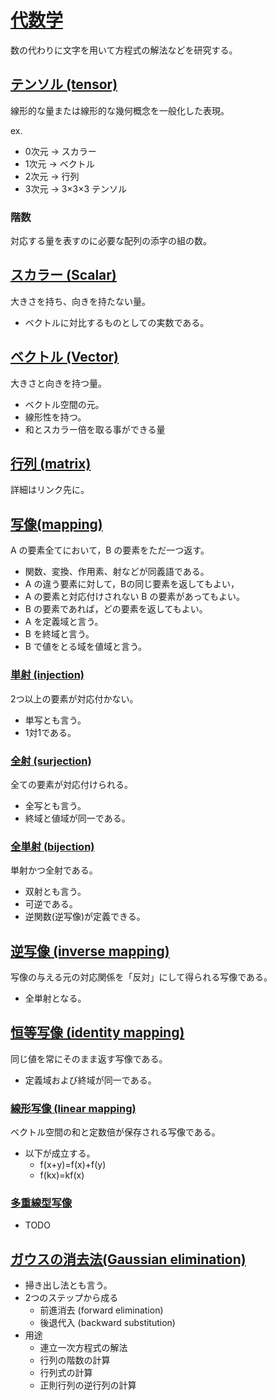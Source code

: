 # [代数学](https://ja.wikipedia.org/wiki/%E4%BB%A3%E6%95%B0%E5%AD%A6)

数の代わりに文字を用いて方程式の解法などを研究する。

## [テンソル (tensor)](https://ja.wikipedia.org/wiki/%E3%83%86%E3%83%B3%E3%82%BD%E3%83%AB)

線形的な量または線形的な幾何概念を一般化した表現。

ex.

- 0次元 -> スカラー
- 1次元 -> ベクトル
- 2次元 -> 行列
- 3次元 -> 3×3×3 テンソル

### 階数

対応する量を表すのに必要な配列の添字の組の数。

## [スカラー (Scalar)](https://ja.wikipedia.org/wiki/%E3%82%B9%E3%82%AB%E3%83%A9%E3%83%BC_(%E6%95%B0%E5%AD%A6))

大きさを持ち、向きを持たない量。

- ベクトルに対比するものとしての実数である。

## [ベクトル (Vector)](https://ja.wikipedia.org/wiki/%E3%83%99%E3%82%AF%E3%83%88%E3%83%AB)

大きさと向きを持つ量。

- ベクトル空間の元。
- 線形性を持つ。
- 和とスカラー倍を取る事ができる量

## [行列 (matrix)](./Matrix.md) 

詳細はリンク先に。

## [写像(mapping)](https://ja.wikipedia.org/wiki/%E5%86%99%E5%83%8F)

A の要素全てにおいて，B の要素をただ一つ返す。

- 関数、変換、作用素、射などが同義語である。
- A の違う要素に対して，Bの同じ要素を返してもよい，
- A の要素と対応付けされない B の要素があってもよい。
- B の要素であれば，どの要素を返してもよい。
- A を定義域と言う。
- B を終域と言う。
- B で値をとる域を値域と言う。

### [単射 (injection)](https://ja.wikipedia.org/wiki/%E5%8D%98%E5%B0%84)

2つ以上の要素が対応付かない。

- 単写とも言う。
- 1対1である。

### [全射 (surjection)](https://ja.wikipedia.org/wiki/%E5%85%A8%E5%B0%84)

全ての要素が対応付けられる。

- 全写とも言う。
- 終域と値域が同一である。

### [全単射 (bijection)](https://ja.wikipedia.org/wiki/%E5%85%A8%E5%8D%98%E5%B0%84)

単射かつ全射である。

- 双射とも言う。
- 可逆である。
- 逆関数(逆写像)が定義できる。

## [逆写像 (inverse mapping)](https://ja.wikipedia.org/wiki/%E9%80%86%E5%86%99%E5%83%8F)

写像の与える元の対応関係を「反対」にして得られる写像である。

- 全単射となる。

## [恒等写像 (identity mapping)](https://ja.wikipedia.org/wiki/%E6%81%92%E7%AD%89%E5%86%99%E5%83%8F)

同じ値を常にそのまま返す写像である。

- 定義域および終域が同一である。

### [線形写像 (linear mapping)](https://ja.wikipedia.org/wiki/%E7%B7%9A%E5%9E%8B%E5%86%99%E5%83%8F)

ベクトル空間の和と定数倍が保存される写像である。

- 以下が成立する。
  - f(x+y)=f(x)+f(y)
  - f(kx)=kf(x)

### [多重線型写像](https://ja.wikipedia.org/wiki/%E5%A4%9A%E9%87%8D%E7%B7%9A%E5%9E%8B%E5%86%99%E5%83%8F)

- TODO

## [ガウスの消去法(Gaussian elimination)](https://ja.wikipedia.org/wiki/%E3%82%AC%E3%82%A6%E3%82%B9%E3%81%AE%E6%B6%88%E5%8E%BB%E6%B3%95)

- 掃き出し法とも言う。
- 2つのステップから成る
  - 前進消去 (forward elimination) 
  - 後退代入 (backward substitution) 
- 用途
  - 連立一次方程式の解法
  - 行列の階数の計算
  - 行列式の計算
  - 正則行列の逆行列の計算
